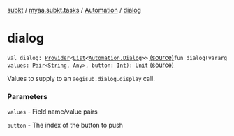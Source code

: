 [subkt](../../index.md) / [myaa.subkt.tasks](../index.md) / [Automation](index.md) / [dialog](./dialog.md)

# dialog

`val dialog: `[`Provider`](https://docs.gradle.org/current/javadoc/org/gradle/api/provider/Provider.html)`<`[`List`](https://kotlinlang.org/api/latest/jvm/stdlib/kotlin.collections/-list/index.html)`<`[`Automation.Dialog`](-dialog/index.md)`>>` [(source)](https://github.com/Myaamori/SubKt/blob/0.1.11/src/main/kotlin/myaa/subkt/tasks/asstasks.kt#L710)`fun dialog(vararg values: `[`Pair`](https://kotlinlang.org/api/latest/jvm/stdlib/kotlin/-pair/index.html)`<`[`String`](https://kotlinlang.org/api/latest/jvm/stdlib/kotlin/-string/index.html)`, `[`Any`](https://kotlinlang.org/api/latest/jvm/stdlib/kotlin/-any/index.html)`>, button: `[`Int`](https://kotlinlang.org/api/latest/jvm/stdlib/kotlin/-int/index.html)`): `[`Unit`](https://kotlinlang.org/api/latest/jvm/stdlib/kotlin/-unit/index.html) [(source)](https://github.com/Myaamori/SubKt/blob/0.1.11/src/main/kotlin/myaa/subkt/tasks/asstasks.kt#L718)

Values to supply to an `aegisub.dialog.display` call.

### Parameters

`values` - Field name/value pairs

`button` - The index of the button to push